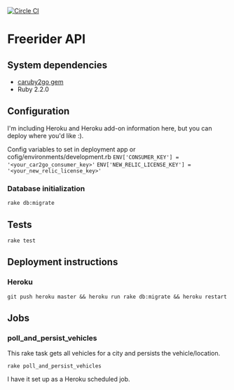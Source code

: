 [![Circle CI](https://circleci.com/gh/eebbesen/freerider_api.svg?style=shield)](https://circleci.com/gh/eebbesen/freerider_api)

# Freerider API
## System dependencies
* [caruby2go gem](https://github.com/eebbesen/caruby2go)
* Ruby 2.2.0

## Configuration
I'm including Heroku and Heroku add-on information here, but you can deploy where you'd like :).

Config variables to set in deployment app or cofig/environments/development.rb
  `ENV['CONSUMER_KEY'] = '<your_car2go_consumer_key>'`
  `ENV['NEW_RELIC_LICENSE_KEY'] = '<your_new_relic_license_key>'`

### Database initialization

  `rake db:migrate`

## Tests

  `rake test`


## Deployment instructions
### Heroku
`git push heroku master && heroku run rake db:migrate && heroku restart`

## Jobs
### poll_and_persist_vehicles
This rake task gets all vehicles for a city and persists the vehicle/location.

`rake poll_and_persist_vehicles`

I have it set up as a Heroku scheduled job.

